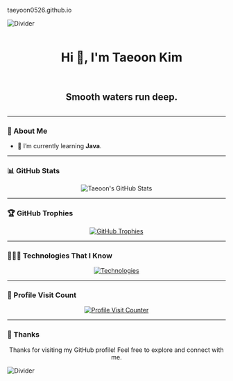 taeyoon0526.github.io

<!--horizontal divider (gradient)-->
<img src="https://user-images.githubusercontent.com/73097560/115834477-dbab4500-a447-11eb-908a-139a6edaec5c.gif" alt="Divider">

<!--h1 without bottom border-->
<div id="user-content-toc">
  <ul align="center">
    <summary><h1 style="display: inline-block">Hi 👋, I'm Taeoon Kim</h1></summary>
  </ul>
</div>

<!--h2 without bottom border-->
<div id="user-content-toc">
  <ul align="center">
    <summary><h2 style="display: inline-block">Smooth waters run deep.</h2></summary>
  </ul>
</div>

---

### 🌱 About Me
- 🌱 I’m currently learning **Java**.

---

<!-- GitHub Stats -->
### 📊 GitHub Stats
<p align="center">
  <img title="🔥 Get streak stats for your profile at git.io/streak-stats" alt="Taeoon's GitHub Stats" src="https://github-readme-stats.vercel.app/api?username=taeyoon0526&theme=dark&show_icons=true&count_private=true" />
</p>

---

<!-- GitHub Trophies -->
### 🏆 GitHub Trophies
<p align="center">
  <a href="https://github.com/ryo-ma/github-profile-trophy" title="GitHub Trophies">
    <img alt="GitHub Trophies" src="https://github-profile-trophy.vercel.app/?username=taeyoon0526&theme=radical&row=1&column=7&margin-h=15&margin-w=5&no-bg=true" />
  </a>
</p>

---

<!-- Technologies -->
### 👨🏻‍💻 Technologies That I Know
<p align="center">
  <a href="https://skillicons.dev">
    <img src="https://skillicons.dev/icons?i=git,c,css,discord,github,js,java&perline=10" alt="Technologies" />
  </a>
</p>

---

<!-- Profile Visit Counter -->
### 👀 Profile Visit Count
<p align="center">
  <a href="https://hits.seeyoufarm.com">
    <img src="https://hits.seeyoufarm.com/api/count/incr/badge.svg?url=https%3A%2F%2Fgithub.com%2Ftaeyoon0526&count_bg=%2379C83D&title_bg=%23555555&icon=github.svg&icon_color=%23E7E7E7&title=hits&edge_flat=false" alt="Profile Visit Counter" />
  </a>
</p>

---

<!-- Thank You Section -->
### 🤝 Thanks
<p align="center">Thanks for visiting my GitHub profile! Feel free to explore and connect with me.</p>

<!--horizontal divider (gradient)-->
<img src="https://user-images.githubusercontent.com/73097560/115834477-dbab4500-a447-11eb-908a-139a6edaec5c.gif" alt="Divider">
